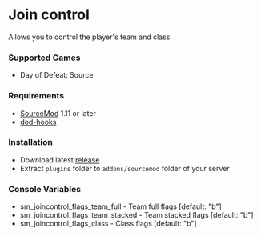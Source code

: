 # Join control

Allows you to control the player's team and class

### Supported Games

* Day of Defeat: Source

### Requirements

* [SourceMod](https://www.sourcemod.net) 1.11 or later
* [dod-hooks](https://github.com/dronelektron/dod-hooks)

### Installation

* Download latest [release](https://github.com/dronelektron/join-control/releases)
* Extract `plugins` folder to `addons/sourcemod` folder of your server

### Console Variables

* sm_joincontrol_flags_team_full - Team full flags [default: "b"]
* sm_joincontrol_flags_team_stacked - Team stacked flags [default: "b"]
* sm_joincontrol_flags_class - Class flags [default: "b"]
